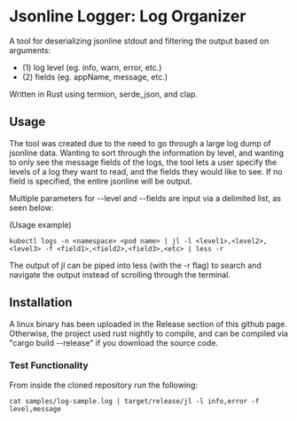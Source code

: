 # Jsonline Logger: Log Organizer

A tool for deserializing jsonline stdout and filtering the output based on arguments: 

- (1) log level (eg. info, warn, error, etc.)
- (2) fields (eg. appName, message, etc.)

Written in Rust using termion, serde_json, and clap. 

## Usage

The tool was created due to the need to go through a large log dump of jsonline data. Wanting to sort through the information by level, and wanting to only see the message fields of the logs, the tool lets a user specify the levels of a log they want to read, and the fields they would like to see. If no field is specified, the entire jsonline will be output.

Multiple parameters for --level and --fields are input via a delimited list, as seen below:

(Usage example)
```
kubectl logs -n <namespace> <pod name> | jl -l <level1>,<level2>,<level3> -f <field1>,<field2>,<field3>,<etc> | less -r
```

The output of jl can be piped into less (with the -r flag) to search and navigate the output instead of scrolling through the terminal.

## Installation

A linux binary has been uploaded in the Release section of this github page. Otherwise, the project used rust nightly to compile, and can be compiled via "cargo build --release" if you download the source code.

### Test Functionality

From inside the cloned repository run the following:
```
cat samples/log-sample.log | target/release/jl -l info,error -f level,message
```
